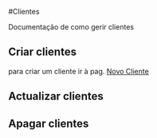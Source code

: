 #Clientes

Documentação de como gerir clientes

## Criar clientes
para criar um cliente ir à pag. [Novo Cliente](/docusaurus(www.google.pt))
## Actualizar clientes

## Apagar clientes
